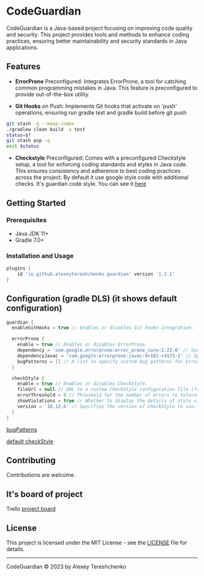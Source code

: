 # CodeGuardian

CodeGuardian is a Java-based project focusing on improving code quality and security. This project provides tools and methods to enhance coding practices, ensuring better maintainability and security standards in Java applications.

## Features

- **ErrorProne** Preconfigured: Integrates ErrorProne, a tool for catching common programming mistakes in Java. This feature is preconfigured to provide out-of-the-box utility.

- **Git Hooks** on Push: Implements Git hooks that activate on 'push' operations, ensuring run gradle test and gradle build before git push

```bash
git stash -q --keep-index
./gradlew clean build -x test
status=$?
git stash pop -q
exit $status
```

- **Checkstyle** Preconfigured: Comes with a preconfigured Checkstyle setup, a tool for enforcing coding standards and styles in Java code.
   This ensures consistency and adherence to best coding practices across the project. By default it use google style code with additional checks. It's guardian code style.
   You can see it [here](plugin/src/main/resources/guardian-checkstyle.xml)

## Getting Started

### Prerequisites

- Java JDK 11+
- Gradle 7.0+

### Installation and Usage

```gradle
plugins {
    id 'io.github.alexeytereshchenko.guardian' version '1.2.1'
}
```

## Configuration (gradle DLS) (it shows default configuration)
```gradle    
guardian {
  enableGitHooks = true // Enables or disables Git hooks integration.

  errorProne {
    enable = true // Enables or disables ErrorProne.
    dependency = 'com.google.errorprone:error_prone_core:2.23.0' // Specifies the dependency (errorprone) for ErrorProne
    dependencyJavac = 'com.google.errorprone:javac:9+181-r4173-1' // Specifies the dependency (errorproneJavac) for ErrorProne javac.
    bugPatterns = [] // A list to specify custom bug patterns for ErrorProne to detect. See link below to view default patters
  } 

  checkStyle {
    enable = true // Enables or disables CheckStyle.
    fileUrl = null // URL to a custom CheckStyle configuration file (from S3 for example). See link below to view default
    errorThreshold = 0 // Threshold for the number of errors to tolerate before failing the build.
    showViolations = true // Whether to display the details of style violations.
    version = '10.12.6' // Specifies the version of CheckStyle to use.
  }
}

```

[bugPatterns](https://github.com/alexeytereshchenko/CodeGuardian/blob/d27833940934fe3fd59b02cff0f792aeb8982625/plugin/src/main/java/io/github/oleksiitereshchenko/guardian/extention/ErrorProneExtension.java#L14-L137)

[default checkStyle](plugin/src/main/resources/guardian-checkstyle.xml)

## Contributing

Contributions are welcome.

## It's board of project

Trello [project board](https://trello.com/b/h9S0f27p/guardian)

## License

This project is licensed under the MIT License - see the [LICENSE](LICENSE) file for details.

---

CodeGuardian © 2023 by Alexey Tereshchenko
